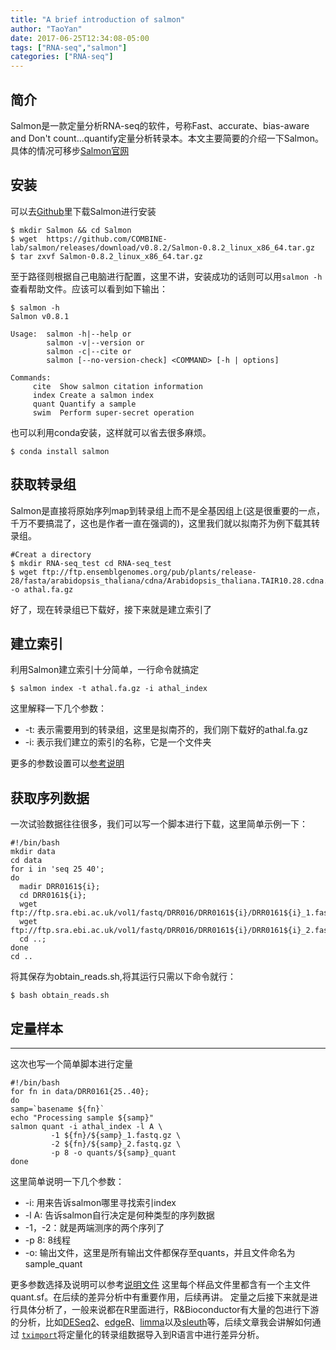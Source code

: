 ```yaml
---
title: "A brief introduction of salmon"
author: "TaoYan"
date: 2017-06-25T12:34:08-05:00
tags: ["RNA-seq","salmon"]
categories: ["RNA-seq"]
---
```


## 简介


Salmon是一款定量分析RNA-seq的软件，号称Fast、accurate、bias-aware and Don't count...quantify定量分析转录本。本文主要简要的介绍一下Salmon。具体的情况可移步[Salmon官网](https://combine-lab.github.io/salmon/)

<!--more-->

## 安装


可以去[Github](https://github.com/COMBINE-lab/salmon)里下载Salmon进行安装

```
$ mkdir Salmon && cd Salmon
$ wget  https://github.com/COMBINE-lab/salmon/releases/download/v0.8.2/Salmon-0.8.2_linux_x86_64.tar.gz
$ tar zxvf Salmon-0.8.2_linux_x86_64.tar.gz
```

至于路径则根据自己电脑进行配置，这里不讲，安装成功的话则可以用``salmon -h``查看帮助文件。应该可以看到如下输出：

```
$ salmon -h
Salmon v0.8.1

Usage:  salmon -h|--help or
        salmon -v|--version or
        salmon -c|--cite or
        salmon [--no-version-check] <COMMAND> [-h | options]

Commands:
     cite  Show salmon citation information
     index Create a salmon index
     quant Quantify a sample
     swim  Perform super-secret operation
```

也可以利用conda安装，这样就可以省去很多麻烦。

```
$ conda install salmon
```

## 获取转录组


Salmon是直接将原始序列map到转录组上而不是全基因组上(这是很重要的一点，千万不要搞混了，这也是作者一直在强调的)，这里我们就以拟南芥为例下载其转录组。

```
#Creat a directory 
$ mkdir RNA-seq_test cd RNA-seq_test
$ wget ftp://ftp.ensemblgenomes.org/pub/plants/release-28/fasta/arabidopsis_thaliana/cdna/Arabidopsis_thaliana.TAIR10.28.cdna.all.fa.gz -o athal.fa.gz
```
好了，现在转录组已下载好，接下来就是建立索引了

## 建立索引


利用Salmon建立索引十分简单，一行命令就搞定

```
$ salmon index -t athal.fa.gz -i athal_index
``````

这里解释一下几个参数：

* -t: 表示需要用到的转录组，这里是拟南芥的，我们刚下载好的athal.fa.gz
* -i: 表示我们建立的索引的名称，它是一个文件夹

更多的参数设置可以[参考说明](http://salmon.readthedocs.io/en/latest/)

## 获取序列数据


一次试验数据往往很多，我们可以写一个脚本进行下载，这里简单示例一下：

```
#!/bin/bash
mkdir data
cd data
for i in 'seq 25 40';
do
  madir DRR0161${i};
  cd DRR0161${i};
  wget ftp://ftp.sra.ebi.ac.uk/vol1/fastq/DRR016/DRR0161${i}/DRR0161${i}_1.fastq.gz; 
  wget ftp://ftp.sra.ebi.ac.uk/vol1/fastq/DRR016/DRR0161${i}/DRR0161${i}_2.fastq.gz; 
  cd ..; 
done
cd .. 
```

将其保存为obtain_reads.sh,将其运行只需以下命令就行：

```
$ bash obtain_reads.sh
```
## 定量样本
----------------
这次也写一个简单脚本进行定量
```
#!/bin/bash
for fn in data/DRR0161{25..40};
do
samp=`basename ${fn}`
echo "Processing sample ${samp}"
salmon quant -i athal_index -l A \
         -1 ${fn}/${samp}_1.fastq.gz \
         -2 ${fn}/${samp}_2.fastq.gz \
         -p 8 -o quants/${samp}_quant
done 
```

这里简单说明一下几个参数：

* -i: 用来告诉salmon哪里寻找索引index
* -l A: 告诉salmon自行决定是何种类型的序列数据
* -1，-2：就是两端测序的两个序列了
* -p 8: 8线程
* -o: 输出文件，这里是所有输出文件都保存至quants，并且文件命名为sample_quant

更多参数选择及说明可以参考[说明文件](http://salmon.readthedocs.io/en/latest/)
这里每个样品文件里都含有一个主文件quant.sf。在后续的差异分析中有重要作用，后续再讲。
定量之后接下来就是进行具体分析了，一般来说都在R里面进行，R&Bioconductor有大量的包进行下游的分析，比如[DESeq2](https://bioconductor.org/packages/DESeq2)、[edgeR](https://bioconductor.org/packages/edgeR)、[limma](https://bioconductor.org/packages/limma)以及[sleuth](http://pachterlab.github.io/sleuth/)等，后续文章我会讲解如何通过 [``tximport``](http://bioconductor.org/packages/tximport)将定量化的转录组数据导入到R语言中进行差异分析。



